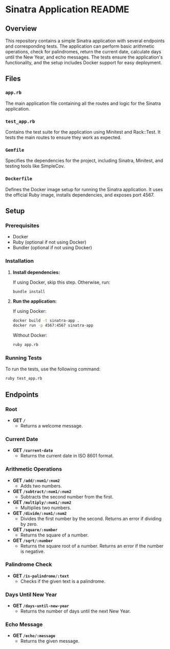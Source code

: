 
# Sinatra Application README

## Overview
This repository contains a simple Sinatra application with several endpoints and corresponding tests. The application can perform basic arithmetic operations, check for palindromes, return the current date, calculate days until the New Year, and echo messages. The tests ensure the application's functionality, and the setup includes Docker support for easy deployment.

## Files
### `app.rb`
The main application file containing all the routes and logic for the Sinatra application.

### `test_app.rb`
Contains the test suite for the application using Minitest and Rack::Test. It tests the main routes to ensure they work as expected.

### `Gemfile`
Specifies the dependencies for the project, including Sinatra, Minitest, and testing tools like SimpleCov.

### `Dockerfile`
Defines the Docker image setup for running the Sinatra application. It uses the official Ruby image, installs dependencies, and exposes port 4567.

## Setup
### Prerequisites
- Docker
- Ruby (optional if not using Docker)
- Bundler (optional if not using Docker)

### Installation
1. **Install dependencies:**

   If using Docker, skip this step. Otherwise, run:

   ```sh
   bundle install
   ```

2. **Run the application:**

   If using Docker:

   ```sh
   docker build -t sinatra-app .
   docker run -p 4567:4567 sinatra-app
   ```

   Without Docker:

   ```sh
   ruby app.rb
   ```

### Running Tests
To run the tests, use the following command:

```sh
ruby test_app.rb
```

## Endpoints
### Root
- **GET `/`**
  - Returns a welcome message.

### Current Date
- **GET `/current-date`**
  - Returns the current date in ISO 8601 format.

### Arithmetic Operations
- **GET `/add/:num1/:num2`**
  - Adds two numbers.
- **GET `/subtract/:num1/:num2`**
  - Subtracts the second number from the first.
- **GET `/multiply/:num1/:num2`**
  - Multiplies two numbers.
- **GET `/divide/:num1/:num2`**
  - Divides the first number by the second. Returns an error if dividing by zero.
- **GET `/square/:number`**
  - Returns the square of a number.
- **GET `/sqrt/:number`**
  - Returns the square root of a number. Returns an error if the number is negative.

### Palindrome Check
- **GET `/is-palindrome/:text`**
  - Checks if the given text is a palindrome.

### Days Until New Year
- **GET `/days-until-new-year`**
  - Returns the number of days until the next New Year.

### Echo Message
- **GET `/echo/:message`**
  - Returns the given message.
